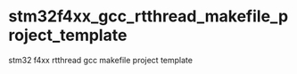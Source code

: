 # stm32f4xx_gcc_rtthread_makefile_project_template
stm32 f4xx rtthread gcc makefile project template
